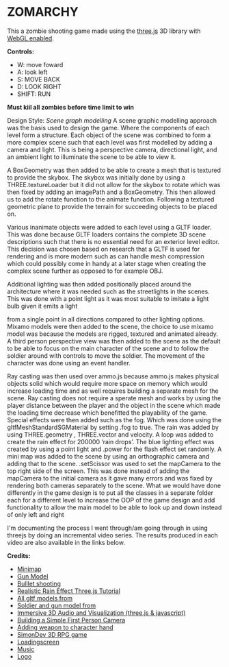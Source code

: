 # ZOMARCHY

This a zombie shooting game made using the [three.js](https://github.com/mrdoob/three.js/) 3D library with [WebGL enabled](http://get.webgl.org/).

**Controls:**
 - W:  move foward
 - A: look left
 - S: MOVE BACK
 - D: LOOK RIGHT
 - SHIFT: RUN

**Must kiil all zombies before time limit to win** 

Design Style:
*Scene graph modelling*
A scene graphic modelling approach was the basis used to design the game. 
Where the components of each level form a structure. Each object of the scene 
was combined to form a more complex scene such that each level was first 
modelled by adding a camera and light. This is being a perspective camera, 
directional light, and an ambient light to illuminate the scene to be able to 
view it.

A BoxGeometry was then added to be able to create a mesh that is textured to 
provide the skybox. The skybox was initially done by using a 
THREE.textureLoader but it did not allow for the skybox to rotate which was 
then fixed by adding an imagePath and a BoxGeometry. This then allowed us to 
add the rotate function to the animate function. 
Following a textured geometric plane to provide the terrain for succeeding 
objects to be placed on.

Various inanimate objects were added to each level using a GLTF loader. This 
was done because GLTF loaders contains the complete 3D scene descriptions 
such that there is no essential need for an exterior level editor. This decision 
was chosen based on research that a GLTF is used for rendering and is more 
modern such as can handle mesh compression which could possibly come in 
handy at a later stage when creating the complex scene further as opposed to 
for example OBJ. 

Additional lighting was then added positionally placed around the architecture
where it was needed such as the streetlights in the scenes. This was done with
a point light as it was most suitable to imitate a light bulb given it emits a light 

from a single point in all directions compared to other lighting options. 
Mixamo models were then added to the scene, the choice to use mixamo 
model was because the models are rigged, textured and animated already. 
A third person perspective view was then added to the scene as the default to 
be able to focus on the main character of the scene and to follow the soldier 
around with controls to move the soldier. The movement of the character was 
done using an event handler.

Ray casting was then used over ammo.js because ammo.js makes physical 
objects solid which would require more space on memory which would 
increase loading time and as well requires building a separate mesh for the 
scene. Ray casting does not require a sperate mesh and works by using the 
player distance between the player and the object in the scene which made 
the loading time decrease which benefitted the playability of the game. 
Special effects were then added such as the fog. Which was done using the 
gltfMeshStandardSGMaterial by setting .fog to true. The rain was added by 
using THREE.geometry , THREE.vector and velocity. A loop was added to create 
the rain effect for 200000 ‘rain drops’. The blue lighting effect was created by 
using a point light and .power for the flash effect set randomly.
A mini map was added to the scene by using an orthographic camera and 
adding that to the scene. .setScissor was used to set the mapCamera to the top 
right side of the screen. This was done instead of adding the mapCamera to the 
initial camera as it gave many errors and was fixed by rendering both cameras 
separately to the scene. 
What we would have done differently in the game design is to put all the
classes in a separate folder each for a different level to increase the OOP of the 
game design and add functionality to allow the main model to be able to look 
up and down instead of only left and right

I'm documenting the process I went through/am going through in using threejs by doing an incremental video series. The results produced in each video are also available in the links below.

**Credits:**
 -  [Minimap](http://stemkoski.github.io/Three.js/Viewports-Minimap.html)
 -  [Gun Model](https://www.turbosquid.com/3d-models/3d-fn-scar-l-pbr-1798835)
 - [Bulllet shooting](https://www.youtube.com/watch?v=nsg0qFu3aso) 
 - [Realistic Rain Effect Three.js Tutorial](https://www.youtube.com/watch?v=1bkibGIG8i0)
 - [All gltf models from](https://sketchfab.com/feed)
 - [Soldier and gun model from](https://www.mixamo.com/#/)
 - [Immersive 3D Audio and Visualization (three.js & javascript)](https://www.youtube.com/watch?v=1S7ke6F8sV4)
 - [Building a Simple First Person Camera](https://www.youtube.com/watch?v=oqKzxPMLWxo)
 - [Adding weapon to character hand](https://discourse.threejs.org/t/adding-weapon-to-character-hand/30702)
 - [SimonDev 3D RPG game](https://www.youtube.com/watch?v=SBfZAVzbhCg&t=547s)
 - [Loadingscreen](https://hackernoon.com/u15-latest-and-best-loading-animations-to-make-user-enjoy-waiting-9c7861ed5d47)
 - [Music](https://downloads.khinsider.com/game-soundtracks/album/overlive-zombie-survival-rpg-android-game-music/music_arpedtriumphant.mp3)
 - [Logo](https://flyclipart.com/evil-halloween-hand-undead-zombie-icon-zombie-hand-png-427012)
